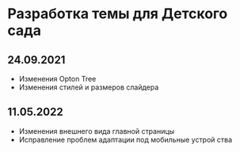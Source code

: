 # Разработка темы для Детского сада

## 24.09.2021

- Изменения Opton Tree
- Изменения стилей и размеров слайдера

## 11.05.2022

- Изменения внешнего вида главной страницы
- Исправление проблем адаптации под мобильные устрой ства
